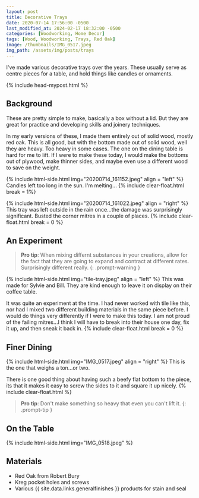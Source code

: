 ```yaml
---
layout: post
title: Decorative Trays
date: 2020-07-14 17:56:00 -0500
last_modified_at: 2024-02-17 18:32:00 -0500
categories: [Woodworking, Home Decor]
tags: [Wood, Woodworking, Trays, Red Oak]
image: /thumbnails/IMG_0517.jpeg
img_path: /assets/img/posts/trays
---
```


I've made various decorative trays over the years.  These usually serve as centre pieces for a table, and hold things like candles or ornaments.

{% include head-mypost.html %}

## Background

These are pretty simple to make, basically a box without a lid.  But they are great for practice and developing skills and joinery techniques.

In my early versions of these, I made them entirely out of solid wood, mostly red oak.  This is all good, but with the bottom made out of solid wood, well they are heavy.  Too heavy in some cases.  The one on the dining table is hard for me to lift.  If I were to make these today, I would make the bottoms out of plywood, make thinner sides, and maybe even use a different wood to save on the weight.

{% include html-side.html img="20200714_161152.jpeg" align = "left" %}
Candles left too long in the sun.  I'm melting...
{% include clear-float.html break = 1%}

{% include html-side.html img="20200714_161022.jpeg" align = "right" %}
This tray was left outside in the rain once...the damage was surprisingly significant.  Busted the corner mitres in a couple of places.
{% include clear-float.html break = 0 %}

## An Experiment

>**Pro tip**: When mixing differnt substances in your creations, allow for the fact that they are going to expand and contract at different rates.  Surprisingly different really.
{: .prompt-warning }

{% include html-side.html img="tile-tray.jpeg" align = "left" %}
This was made for Sylvie and Bill.  They are kind enough to leave it on display on their coffee table.

It was quite an experiment at the time.  I had never worked with tile like this, nor had I mixed two different building materials in the same piece before.  I would do things very differently if I were to make this today.  I am not proud of the failing mitres...I think I will have to break into their house one day, fix it up, and then sneak it back in.
{% include clear-float.html break = 0 %}

## Finer Dining

{% include html-side.html img="IMG_0517.jpeg" align = "right" %}
This is the one that weighs a ton...or two.

There is one good thing about having such a beefy flat bottom to the piece, its that it makes it easy to screw the sides to it and square it up nicely.
{% include clear-float.html %}

>**Pro tip**: Don't make something so heavy that even you can't lift it.
{: .prompt-tip }

## On the Table

{% include html-side.html img="IMG_0518.jpeg" %}

## Materials

- Red Oak from Robert Bury
- Kreg pocket holes and screws
- Various {{ site.data.links.generalfinishes }} products for stain and seal
